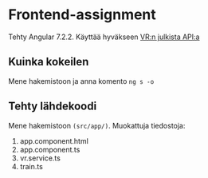 # Frontend-assignment

Tehty Angular 7.2.2. Käyttää hyväkseen [VR:n julkista API:a](https://www.digitraffic.fi/rautatieliikenne/)

## Kuinka kokeilen

Mene hakemistoon ja anna komento ```ng s -o```

## Tehty lähdekoodi

Mene hakemistoon `(src/app/)`. Muokattuja tiedostoja:
1. app.component.html
2. app.component.ts
3. vr.service.ts
4. train.ts